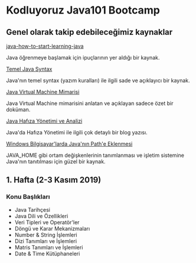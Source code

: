 
# Kodluyoruz Java101 Bootcamp

## Genel olarak takip edebileceğimiz kaynaklar

[java-how-to-start-learning-java](https://www.geeksforgeeks.org/java-how-to-start-learning-java/)

Java öğrenmeye başlamak için ipuçlarının yer aldığı bir kaynak.

[Temel Java Syntax](https://www.tutorialspoint.com/java/java_basic_syntax.htm)

Java'nın temel syntax (yazım kuralları) ile ilgili sade ve açıklayıcı bir kaynak.

[Java Virtual Machine Mimarisi](https://www.geeksforgeeks.org/jvm-works-jvm-architecture/)

Java Virtual Machine mimarisini anlatan ve açıklayan sadece özet bir doküman.

[Java Hafıza Yönetimi ve Analizi](https://betsol.com/java-memory-management-for-java-virtual-machine-jvm/)

Java'da Hafıza Yönetimi ile ilgili çok detaylı bir blog yazısı.

[Windows Bilgisayar'larda Java'nın Path'e Eklenmesi](https://www.javatpoint.com/how-to-set-classpath-in-java)

JAVA_HOME gibi ortam değişkenlerinin tanımlanması ve işletim sistemine Java'nın tanıtılması için güzel bir kaynak.



## 1. Hafta (2-3 Kasım 2019)

### Konu Başlıkları

- Java Tarihçesi
- Java Dili ve Özellikleri
- Veri Tipleri ve Operatör'ler
- Döngü ve Karar Mekanizmaları
- Number & String İşlemleri
- Dizi Tanımları ve İşlemleri
- Matris Tanımları ve İşlemleri
- Date & Time Kütüphaneleri
